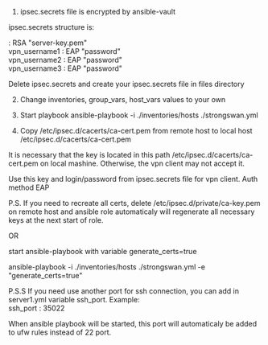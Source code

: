 1) ipsec.secrets file is encrypted by ansible-vault

ipsec.secrets structure is:

: RSA "server-key.pem"<br/>
vpn_username1 : EAP "password"<br/>
vpn_username2 : EAP "password"<br/>
vpn_username3 : EAP "password"

Delete ipsec.secrets and create your ipsec.secrets file in files directory 

2) Change inventories, group_vars, host_vars values to your own 
3) Start playbook
ansible-playbook -i ./inventories/hosts ./strongswan.yml

4) Copy /etc/ipsec.d/cacerts/ca-cert.pem from remote host to local host /etc/ipsec.d/cacerts/ca-cert.pem


It is necessary that the key is located in this path /etc/ipsec.d/cacerts/ca-cert.pem on local mashine. 
Otherwise, the vpn client may not accept it.

Use this key and login/password from ipsec.secrets file for vpn client.
Auth method EAP

P.S.
If you need to recreate all certs, delete /etc/ipsec.d/private/ca-key.pem on remote host
and ansible role automaticaly will regenerate all necessary keys at the next start of role.

OR

start ansible-playbook with variable generate_certs=true

ansible-playbook -i ./inventories/hosts ./strongswan.yml -e "generate_certs=true"

P.S.S
If you need use another port for ssh connection, you can add in server1.yml variable ssh_port. Example:<br/>
ssh_port : 35022

When ansible playbook will be started, this port will automaticaly be added to ufw rules instead of 22 port.